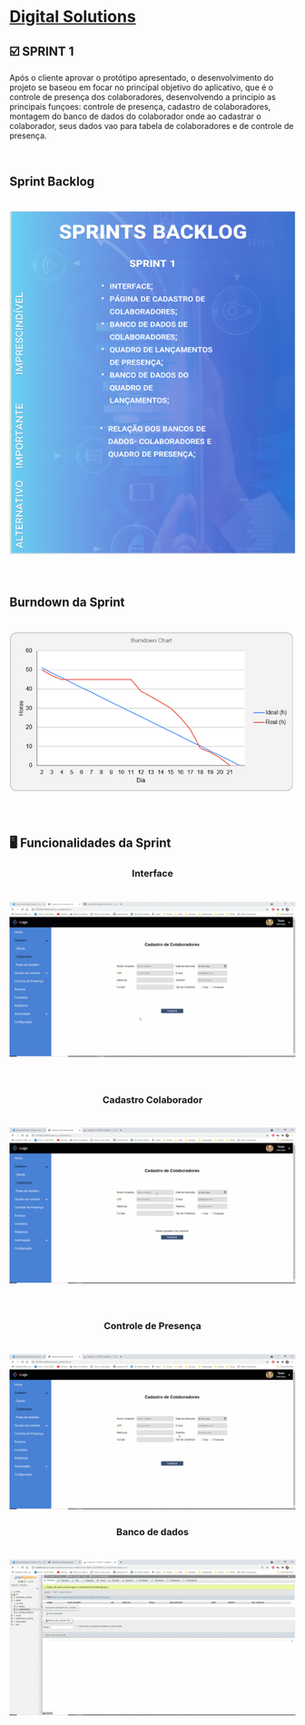 # [Digital Solutions](../Logo.png)

## :ballot_box_with_check: SPRINT 1

Após o cliente aprovar o protótipo apresentado, o desenvolvimento do projeto se baseou em focar no principal objetivo do aplicativo, que é o controle de presença dos colaboradores, desenvolvendo a principio as principais funçoes: controle de presença, cadastro de colaboradores, montagem do banco de dados do colaborador onde ao cadastrar o colaborador, seus dados vao para tabela de colaboradores e de controle de presença.

<br>

## Sprint Backlog

<h1 align="center"> <img src = "../sprint-1/sprint_backlog-1.png"/></h1>
<br>

## Burndown da Sprint

<h1 align="center"> <img src = "../sprint-1/burndown.png"/></h1>

<br>

## :desktop_computer: Funcionalidades da Sprint

<h3 align="center">Interface</h3>

<h1 align="center"> <img src = "../sprint-1/interface.gif"/></h1>

<br>

<h3 align="center">Cadastro Colaborador</h3>

<h1 align="center"> <img src = "../sprint-1/cadastro_colaborador.gif"/></h1>

<br>

<h3 align="center">Controle de Presença</h3>

<h1 align="center"> <img src = "../sprint-1/controle_presenca.gif"/></h1>

<h3 align="center">Banco de dados</h3>

<h1 align="center"> <img src = "../sprint-1/banco_dados.gif"/></h1>
